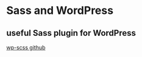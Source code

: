 # Sass and WordPress

## useful Sass plugin for WordPress
[wp-scss github](https://github.com/ConnectThink/WP-SCSS)

